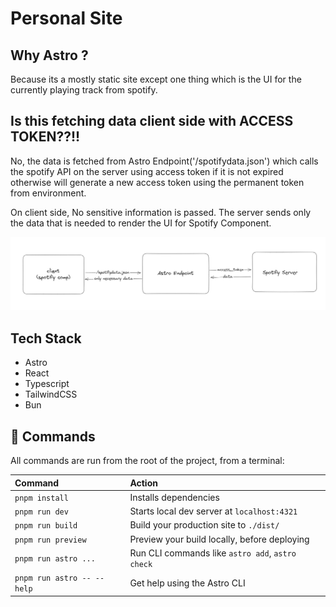 # Personal Site

## Why Astro ?

Because its a mostly static site except one thing which is the UI for the currently playing track from spotify.

## Is this fetching data client side with ACCESS TOKEN??!!

No, the data is fetched from Astro Endpoint('/spotifydata.json') which calls the spotify API on the server using access token if it is not expired otherwise will generate a new access token using the permanent token from environment.

On client side, No sensitive information is passed. The server sends only the data that is needed to render the UI for Spotify Component.

![Alt text](/public/data-fetching.png "Data Fetching")

## Tech Stack

- Astro
- React
- Typescript
- TailwindCSS
- Bun

## 🧞 Commands

All commands are run from the root of the project, from a terminal:

| Command                   | Action                                           |
| :------------------------ | :----------------------------------------------- |
| `pnpm install`             | Installs dependencies                            |
| `pnpm run dev`             | Starts local dev server at `localhost:4321`      |
| `pnpm run build`           | Build your production site to `./dist/`          |
| `pnpm run preview`         | Preview your build locally, before deploying     |
| `pnpm run astro ...`       | Run CLI commands like `astro add`, `astro check` |
| `pnpm run astro -- --help` | Get help using the Astro CLI                     |

